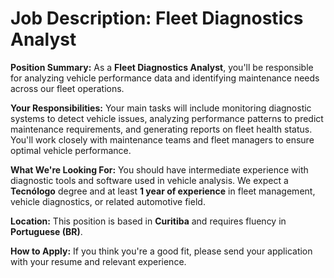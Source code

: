 # Job Description: Fleet Diagnostics Analyst

**Position Summary:**
As a **Fleet Diagnostics Analyst**, you'll be responsible for analyzing vehicle performance data and identifying maintenance needs across our fleet operations.

**Your Responsibilities:**
Your main tasks will include monitoring diagnostic systems to detect vehicle issues, analyzing performance patterns to predict maintenance requirements, and generating reports on fleet health status. You'll work closely with maintenance teams and fleet managers to ensure optimal vehicle performance.

**What We're Looking For:**
You should have intermediate experience with diagnostic tools and software used in vehicle analysis. We expect a **Tecnólogo** degree and at least **1 year of experience** in fleet management, vehicle diagnostics, or related automotive field.

**Location:**
This position is based in **Curitiba** and requires fluency in **Portuguese (BR)**.

**How to Apply:**
If you think you're a good fit, please send your application with your resume and relevant experience.